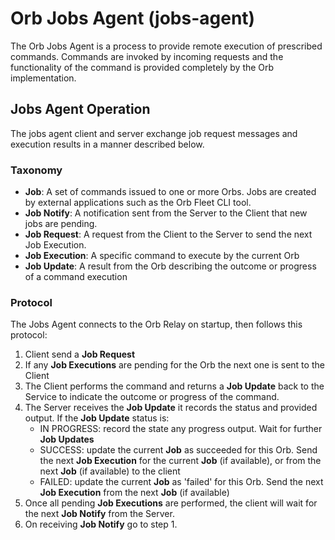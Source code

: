# Orb Jobs Agent (jobs-agent)

The Orb Jobs Agent is a process to provide remote execution of prescribed commands. Commands are invoked by incoming requests and the functionality of the command is provided completely by the Orb implementation.

## Jobs Agent Operation

The jobs agent client and server exchange job request messages and execution results in a manner described below.

### Taxonomy

- **Job**: A set of commands issued to one or more Orbs. Jobs are created by external applications such as the Orb Fleet CLI tool.
- **Job Notify**: A notification sent from the Server to the Client that new jobs are pending.
- **Job Request**: A request from the Client to the Server to send the next Job Execution.
- **Job Execution**: A specific command to execute by the current Orb
- **Job Update**: A result from the Orb describing the outcome or progress of a command execution

### Protocol

The Jobs Agent connects to the Orb Relay on startup, then follows this protocol:

1. Client send a **Job Request**
2. If any **Job Executions** are pending for the Orb the next one is sent to the Client
3. The Client performs the command and returns a **Job Update** back to the Service to indicate the outcome or progress of the command.
4. The Server receives the **Job Update** it records the status and provided output. If the **Job Update** status is:
   - IN PROGRESS: record the state any progress output. Wait for further **Job Updates**
   - SUCCESS: update the current **Job** as succeeded for this Orb. Send the next **Job Execution** for the current **Job** (if available), or from the next **Job** (if available) to the client
   - FAILED: update the current **Job** as 'failed' for this Orb. Send the next **Job Execution** from the next **Job** (if available)
5. Once all pending **Job Executions** are performed, the client will wait for the next **Job Notify** from the Server. 
6. On receiving **Job Notify** go to step 1.
